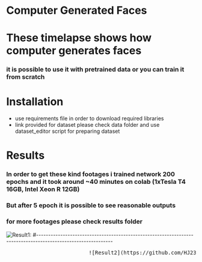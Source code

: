 # Computer Generated Faces
# These timelapse shows how computer generates faces 


### it is possible to use it with pretrained data or you can train it from scratch

# Installation
- use requirements file in order to download required libraries
- link provided for dataset please check data folder and use dataset_editor script for preparing dataset

# Results
### In order to get these kind footages i trained network 200 epochs and it took around ~40 minutes on colab (1xTesla T4 16GB, Intel Xeon R 12GB)
### But after 5 epoch it is possible to see reasonable outputs
### for more footages please check results folder


![Result1:](https://github.com/HJ23/CGF/blob/master/results/results.gif)
#-------------------------------------------------------------------------------------------------------------
<pre>
                          ![Result2](https://github.com/HJ23/CGF/blob/master/results/results2.gif)
</pre>
